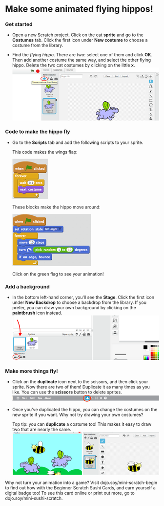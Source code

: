 # Make some animated flying hippos! 

### Get started
* Open a new Scratch project. Click on the cat **sprite** and go to the **Costumes** tab. Click the first icon under **New costume** to choose a costume from the library.   

* Find the *flying hippo*. There are two: select one of them and click **OK**. Then add another costume the same way, and select the other flying hippo. Delete the two cat costumes by clicking on the little **x**. ![](NewCostumesHippo.png)

### Code to make the hippo fly
* Go to the **Scripts** tab and add the following scripts to your sprite.

  This code makes the wings flap:
  
  ![](ScratchBlocksA.png) 
  
  These blocks make the hippo move around:
  
  ![](ScratchBlocksB.png)

  Click on the green flag to see your animation! 

### Add a background
* In the bottom left-hand corner, you'll see the **Stage**. Click the first icon under **New Backdrop** to choose a backdrop from the library. If you prefer, you can draw your own background by clicking on the **paintbrush** icon instead. ![](NewBackdropSmaller.png)

### Make more things fly!
* Click on the **duplicate** icon next to the scissors, and then click your sprite. Now there are two of them! Duplicate it as many times as you like. You can use the **scissors** button to delete sprites. ![](ScratchDuplicateBtnCircled.png)

* Once you've duplicated the hippo, you can change the costumes on the new sprite if you want. Why not try drawing your own costumes? 

  Top tip: you can **duplicate** a costume too! This makes it easy to draw two that are nearly the same. ![](CostumesDrawBees.png)


Why not turn your animation into a game? Visit dojo.soy/mini-scratch-begin to find out how with the Beginner Scratch Sushi Cards, and earn yourself a digital badge too! To see this card online or print out more, go to dojo.soy/mini-sushi-scratch.
